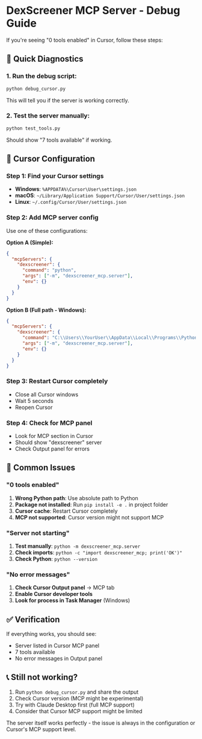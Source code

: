 # DexScreener MCP Server - Debug Guide

If you're seeing "0 tools enabled" in Cursor, follow these steps:

## 🔧 Quick Diagnostics

### 1. Run the debug script:
```bash
python debug_cursor.py
```
This will tell you if the server is working correctly.

### 2. Test the server manually:
```bash
python test_tools.py
```
Should show "7 tools available" if working.

## 🎯 Cursor Configuration

### Step 1: Find your Cursor settings
- **Windows**: `%APPDATA%\Cursor\User\settings.json`
- **macOS**: `~/Library/Application Support/Cursor/User/settings.json`  
- **Linux**: `~/.config/Cursor/User/settings.json`

### Step 2: Add MCP server config
Use one of these configurations:

**Option A (Simple):**
```json
{
  "mcpServers": {
    "dexscreener": {
      "command": "python",
      "args": ["-m", "dexscreener_mcp.server"],
      "env": {}
    }
  }
}
```

**Option B (Full path - Windows):**
```json
{
  "mcpServers": {
    "dexscreener": {
      "command": "C:\\Users\\YourUser\\AppData\\Local\\Programs\\Python\\Python311\\python.exe",
      "args": ["-m", "dexscreener_mcp.server"],
      "env": {}
    }
  }
}
```

### Step 3: Restart Cursor completely
- Close all Cursor windows
- Wait 5 seconds  
- Reopen Cursor

### Step 4: Check for MCP panel
- Look for MCP section in Cursor
- Should show "dexscreener" server
- Check Output panel for errors

## 🐛 Common Issues

### "0 tools enabled"
1. **Wrong Python path**: Use absolute path to Python
2. **Package not installed**: Run `pip install -e .` in project folder
3. **Cursor cache**: Restart Cursor completely
4. **MCP not supported**: Cursor version might not support MCP

### "Server not starting"
1. **Test manually**: `python -m dexscreener_mcp.server`
2. **Check imports**: `python -c "import dexscreener_mcp; print('OK')"`
3. **Check Python**: `python --version`

### "No error messages"
1. **Check Cursor Output panel** → MCP tab
2. **Enable Cursor developer tools**
3. **Look for process in Task Manager** (Windows)

## ✅ Verification

If everything works, you should see:
- Server listed in Cursor MCP panel
- 7 tools available
- No error messages in Output panel

## 📞 Still not working?

1. Run `python debug_cursor.py` and share the output
2. Check Cursor version (MCP might be experimental)
3. Try with Claude Desktop first (full MCP support)
4. Consider that Cursor MCP support might be limited

The server itself works perfectly - the issue is always in the configuration or Cursor's MCP support level.